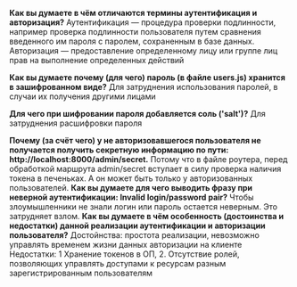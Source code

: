 **Как вы думаете в чём отличаются термины аутентификация и авторизация?**
Аутентификация — процедура проверки подлинности, например проверка подлинности пользователя путем сравнения введенного им пароля с паролем, сохраненным в базе данных. Авторизация — предоставление определенному лицу или группе лиц прав на выполнение определенных действий

**Как вы думаете почему (для чего) пароль (в файле users.js) хранится в зашифрованном виде?**
Для затруднения использования паролей, в случаи их получения другими лицами

**Для чего при шифровании пароля добавляется соль ('salt')?**
Для затруднения расшифровки пароля

**Почему (за счёт чего) у не авторизовавшегося пользователя не получается получить секретную информацию по пути: http://localhost:8000/admin/secret.**
Потому что в файле роутера, перед обработкой маршрута admin/secret вступает в силу проверка наличия токена в печеньках. А он может быть только у авторизованных пользователей. 
**Как вы думаете для чего выводить фразу при неверной аутентификации: Invalid login/password pair?**
Чтобы злоумышленники не знали логин или пароль остается неверным. Это затрудняет взлом.
**Как вы думаете в чём особенность (достоинства и недостатки) данной реализации аутентификации и авторизации пользователя?**
Достойнства: простота реализации, невозможно управлять временем жизни данных авторизации на клиенте
Недостатки: 
1 Хранение токенов в ОП, 
2. Отсутствие ролей, позволяющих управлять доступами к ресурсам разным зарегистрированным пользователям
